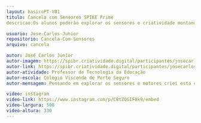 ```yaml
---
layout: basicoPT-V01
titulo: Cancela com Sensores SPIKE Prime
descricao:Os alunos poderão explorar os sensores e criatividade montando o veículo livremente. Ao aproximar-se da cancela o sensor detecta e libera o "ticket" (Bloco pink) o motorista guarda este "ticket" para liberar a saída (Sensor de cor).

usuario: Jose-Carlos-Junior
repositorio: Cancela-Com-Sensores
arquivo: cancela

autor: José Carlos Junior
autor-imagem: https://spibr.criatividade.digital/participantes/josecarlosjunior.jpg
autor-link: https://spibr.criatividade.digital/participantes/josecarlosjunior.html
autor-atividade: Professor de Tecnologia da Educação
autor-escola: Colégio Visconde de Porto Seguro
autor-mensagem: Pensando em explorar os sensores e motores criei esta construção com uma montagem simples, ... 🙂🙂🙂🙂

video: instagram
video-link: https://www.instagram.com/p/CBtZQGIF8k9/embed
video-largura: 508
video-altura: 330
---
```


